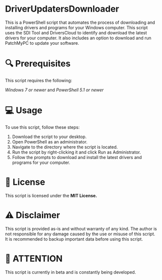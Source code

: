 # DriverUpdatersDownloader
This is a PowerShell script that automates the process of downloading and installing drivers and programs for your Windows computer. This script uses the SDI Tool and DriversCloud to identify and download the latest drivers for your computer. It also includes an option to download and run PatchMyPC to update your software.

# 🔍 Prerequisites
This script requires the following:

*Windows 7 or newer* and *PowerShell 5.1 or newer*

# 💻 Usage
To use this script, follow these steps:

1. Download the script to your desktop.
2. Open PowerShell as an administrator.
3. Navigate to the directory where the script is located.
4. Run the script by right-clicking it and click Run as Administrator.
5. Follow the prompts to download and install the latest drivers and programs for your computer.

# 📝 License

This script is licensed under the **MIT License.**

# ⚠️ Disclaimer
This script is provided as-is and without warranty of any kind. The author is not responsible for any damage caused by the use or misuse of this script. It is recommended to backup important data before using this script.

# 🚨 ATTENTION
This script is currently in beta and is constantly being developed.
